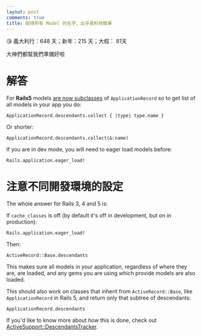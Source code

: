 ```yaml
---
layout: post
comments: true
title: 取得所有 Model 的名字，出乎易料地簡單
---
```


:kissing_heart: 義大利行：648 天；新年：215 天；大假： 81天


大神們都幫我們準備好啦

# 解答
For **Rails5** models [are now subclasses](http://blog.bigbinary.com/2015/12/28/application-record-in-rails-5.html) of `ApplicationRecord` so to get list of all models in your app you do:

```
ApplicationRecord.descendants.collect { |type| type.name }
```

Or shorter:

```
ApplicationRecord.descendants.collect(&:name)
```

If you are in dev mode, you will need to eager load models before:

```
Rails.application.eager_load!
```

# 注意不同開發環境的設定

The whole answer for Rails 3, 4 and 5 is:

If `cache_classes` is off (by default it's off in development, but on in production):

```
Rails.application.eager_load!
```

Then:

```
ActiveRecord::Base.descendants
```

This makes sure all models in your application, regardless of where they are, are loaded, and any gems you are using which provide models are also loaded.

This should also work on classes that inherit from `ActiveRecord::Base`, like `ApplicationRecord` in Rails 5, and return only that subtree of descendants:

```
ApplicationRecord.descendants
```

If you'd like to know more about _how_ this is done, check out [ActiveSupport::DescendantsTracker](http://api.rubyonrails.org/classes/ActiveSupport/DescendantsTracker.html).
